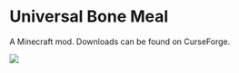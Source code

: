 # Universal Bone Meal

A Minecraft mod. Downloads can be found on CurseForge.

![](https://i.imgur.com/sHiR309.png)
